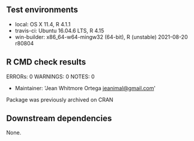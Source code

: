 ## Test environments
* local: OS X 11.4, R 4.1.1 
* travis-ci: Ubuntu 16.04.6 LTS, R 4.15 
* win-builder: x86_64-w64-mingw32 (64-bit), R (unstable) 2021-08-20 r80804

## R CMD check results
ERRORs: 0
WARNINGS: 0
NOTES: 0 
* Maintainer: 'Jean Whitmore Ortega <jeanimal@gmail.com>'

Package was previously archived on CRAN

## Downstream dependencies
None.


